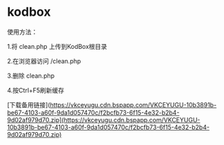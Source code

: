 # kodbox
使用方法：

1.将 clean.php 上传到KodBox根目录

2.在浏览器访问 /clean.php

3.删除 clean.php

4.按Ctrl+F5刷新缓存

[下载备用链接](https://vkceyugu.cdn.bspapp.com/VKCEYUGU-10b3891b-be67-4103-a60f-9da1d057470c/f2bcfb73-6f15-4e32-b2b4-9d02af979d70.zip](https://vkceyugu.cdn.bspapp.com/VKCEYUGU-10b3891b-be67-4103-a60f-9da1d057470c/f2bcfb73-6f15-4e32-b2b4-9d02af979d70.zip)

